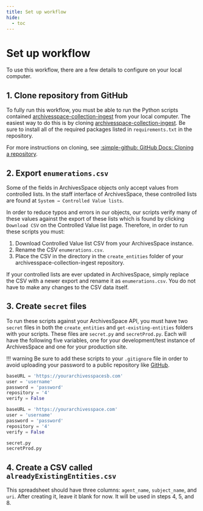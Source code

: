 ```yaml
---
title: Set up workflow
hide:
  - toc
---
```


# Set up workflow

To use this workflow, there are a few details to configure on your local computer.

## 1. Clone repository from GitHub

To fully run this workflow, you must be able to run the Python scripts contained [archivesspace-collection-ingest](https://github.com/mjanowiecki/archivesspace-collection-ingest) from your local computer. The easiest way to do this is by cloning [archivesspace-collection-ingest](https://github.com/mjanowiecki/archivesspace-collection-ingest). Be sure to install all of the required packages listed in `requirements.txt` in the repository.

For more instructions on cloning, see [:simple-github: GitHub Docs: Cloning a repository](https://docs.github.com/en/repositories/creating-and-managing-repositories/cloning-a-repository).

## 2. Export `enumerations.csv`

Some of the fields in ArchivesSpace objects only accept values from controlled lists. In the staff interface of ArchivesSpace, these controlled lists are found at `System → Controlled Value lists`. 

In order to reduce typos and errors in our objects, our scripts verify many of these values against the export of these lists which is found by clicking `Download CSV` on the Controlled Value list page. Therefore, in order to run these scripts you must:

1. Download Controlled Value list CSV from your ArchivesSpace instance. 
2. Rename the CSV `enumerations.csv`. 
3. Place the CSV in the directory in the `create_entities` folder of your archivesspace-collection-ingest repository.

If your controlled lists are ever updated in ArchivesSpace, simply replace the CSV with a newer export and rename it as `enumerations.csv`. You do not have to make any changes to the CSV data itself.

## 3. Create `secret` files

To run these scripts against your ArchivesSpace API, you must have two `secret` files in both the `create_entities` and `get-existing-entities` folders with your scripts. These files are `secret.py` and `secretProd.py`. Each will have the following five variables, one for your development/test instance of ArchivesSpace and one for your production site.

!!! warning
    Be sure to add these scripts to your `.gitignore` file in order to avoid uploading your password to a public repository like [GitHub](https://github.com/).

```py title="secret.py"
baseURL = 'https://yourarchivesspacesb.com'
user = 'username'
password = 'password'
repository = '4'
verify = False
```

```py title="secretProd.py"
baseURL = 'https://yourarchivesspace.com'
user = 'username'
password = 'password'
repository = '4'
verify = False
```

```py title=".gitignore"
secret.py
secretProd.py
```

## 4. Create a CSV called `alreadyExistingEntities.csv`

This spreadsheet should have three columns: `agent_name`, `subject_name`, and `uri`. After creating it, leave it blank for now. It will be used in steps 4, 5, and 8.
